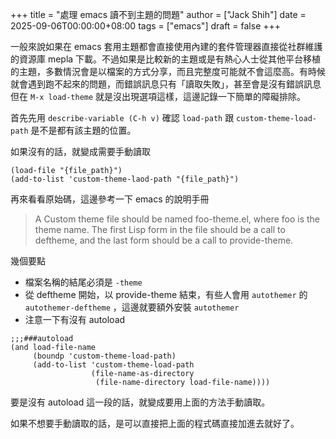 +++
title = "處理 emacs 讀不到主題的問題"
author = ["Jack Shih"]
date = 2025-09-06T00:00:00+08:00
tags = ["emacs"]
draft = false
+++

一般來說如果在 emacs 套用主題都會直接使用內建的套件管理器直接從社群維護的資源庫 mepla 下載。不過如果是比較新的主題或是有熱心人士從其他平台移植的主題，多數情況會是以檔案的方式分享，而且完整度可能就不會這麼高。有時候就會遇到跑不起來的問題，而錯誤訊息只有「讀取失敗」，甚至會是沒有錯誤訊息但在 `M-x load-theme` 就是沒出現選項這樣，這邊記錄一下簡單的障礙排除。

首先先用 `describe-variable (C-h v)` 確認 `load-path` 跟 `custom-theme-load-path`
是不是都有該主題的位置。

如果沒有的話，就變成需要手動讀取

```emacs-lisp
(load-file "{file_path}")
(add-to-list 'custom-theme-laod-path "{file_path}")
```

再來看看原始碼，這邊參考一下 emacs 的說明手冊

> A Custom theme file should be named foo-theme.el, where foo is the theme name. The first Lisp form in the file should be a call to deftheme, and the last form should be a call to provide-theme.

幾個要點

-   檔案名稱的結尾必須是 `-theme`
-   從 deftheme 開始，以 provide-theme 結束，有些人會用 `autothemer` 的 `autothemer-deftheme` ，這邊就要額外安裝 `autothemer`
-   注意一下有沒有 autoload

<!--listend-->

```emacs-lisp
;;;###autoload
(and load-file-name
     (boundp 'custom-theme-load-path)
     (add-to-list 'custom-theme-load-path
                  (file-name-as-directory
                   (file-name-directory load-file-name))))
```

要是沒有 autoload 這一段的話，就變成要用上面的方法手動讀取。

如果不想要手動讀取的話，是可以直接把上面的程式碼直接加進去就好了。
